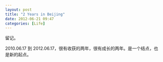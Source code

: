 ```yaml
---
layout: post
title: "2 Years in Beijing"
date: 2012-06-21 09:47
categories: [Life]
---
```


留记。

2010.06.17 到 2012.06.17，很有收获的两年，很有成长的两年。是一个结点，也是新的起点。

